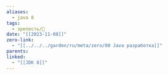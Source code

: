 ```yaml
---
aliases:
  - java 8
tags:
  - зрелость/🌱
date: "[[2023-11-08]]"
zero-link:
  - "[[../../../garden/ru/meta/zero/00 Java разработка]]"
parents: 
linked:
  - "[[JDK 8]]"
---
```

